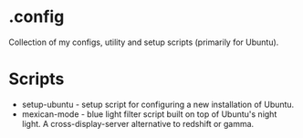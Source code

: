 # .config
Collection of my configs, utility and setup scripts (primarily for Ubuntu).

# Scripts
- setup-ubuntu - setup script for configuring a new installation of Ubuntu.
- mexican-mode - blue light filter script built on top of Ubuntu's night light. A cross-display-server alternative to redshift or gamma.
